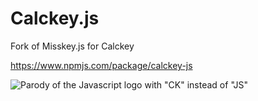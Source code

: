 # Calckey.js

Fork of Misskey.js for Calckey

https://www.npmjs.com/package/calckey-js

![Parody of the Javascript logo with "CK" instead of "JS"](https://codeberg.org/repo-avatars/80771-4d86135f67b9a460cdd1be9e91648e5f)